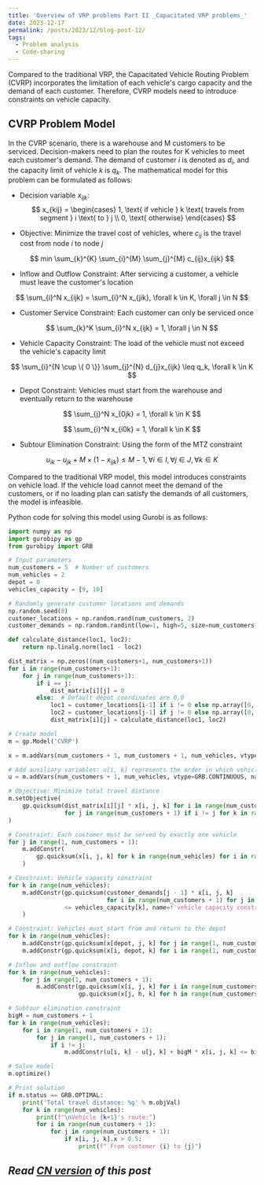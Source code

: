 ```yaml
---
title: 'Overview of VRP problems Part II _Capacitated VRP problems_'
date: 2023-12-17
permalink: /posts/2023/12/blog-post-12/
tags:
  - Problem analysis
  - Code-sharing
---
```



Compared to the traditional VRP, the Capacitated Vehicle Routing Problem (CVRP) incorporates the limitation of each vehicle's cargo capacity and the demand of each customer. Therefore, CVRP models need to introduce constraints on vehicle capacity.

## CVRP Problem Model

In the CVRP scenario, there is a warehouse and M customers to be serviced. Decision-makers need to plan the routes for K vehicles to meet each customer's demand. The demand of customer $i$ is denoted as $d_i$, and the capacity limit of vehicle $k$ is $q_k$. The mathematical model for this problem can be formulated as follows:

+ Decision variable $x_{ijk}$:
  $$
  x_{kij} = \begin{cases}
    1, \text{ if vehicle } k \text{ travels from segment } i \text{ to } j \\
    0, \text{ otherwise}
  \end{cases}
  $$

+ Objective: Minimize the travel cost of vehicles, where $c_{ij}$ is the travel cost from node $i$ to node $j$

$$
min \sum_{k}^{K} \sum_{i}^{M} \sum_{j}^{M} c_{ij}x_{ijk}
$$

+ Inflow and Outflow Constraint: After servicing a customer, a vehicle must leave the customer's location

$$
\sum_{i}^N x_{ijk} = \sum_{i}^N x_{jik}, \forall k \in K, \forall j \in N
$$

+ Customer Service Constraint: Each customer can only be serviced once

$$
\sum_{k}^K \sum_{i}^N x_{ijk} = 1, \forall j \in N
$$

+ Vehicle Capacity Constraint: The load of the vehicle must not exceed the vehicle's capacity limit

$$
\sum_{i}^{N \cup \{ 0 \}} \sum_{j}^{N} d_{j}x_{ijk} \leq q_k, \forall k \in K
$$

+ Depot Constraint: Vehicles must start from the warehouse and eventually return to the warehouse

$$
\sum_{j}^N x_{0jk} = 1, \forall k \in K
$$

$$
\sum_{i}^N x_{i0k} = 1, \forall k \in K
$$

+ Subtour Elimination Constraint: Using the form of the MTZ constraint

$$
u_{ik} - u_{jk} + M \times (1 - x_{ijk}) \leq M - 1, \forall i \in I, \forall j \in J, \forall k \in K
$$

Compared to the traditional VRP model, this model introduces constraints on vehicle load. If the vehicle load cannot meet the demand of the customers, or if no loading plan can satisfy the demands of all customers, the model is infeasible.

Python code for solving this model using Gurobi is as follows:

```python
import numpy as np
import gurobipy as gp
from gurobipy import GRB

# Input parameters
num_customers = 5  # Number of customers
num_vehicles = 2
depot = 0
vehicles_capacity = [9, 10]

# Randomly generate customer locations and demands
np.random.seed(0)
customer_locations = np.random.rand(num_customers, 2)
customer_demands = np.random.randint(low=1, high=5, size=num_customers)

def calculate_distance(loc1, loc2):
    return np.linalg.norm(loc1 - loc2)

dist_matrix = np.zeros((num_customers+1, num_customers+1))
for i in range(num_customers+1):
    for j in range(num_customers+1):
        if i == j:
            dist_matrix[i][j] = 0
        else:  # Default depot coordinates are 0,0
            loc1 = customer_locations[i-1] if i != 0 else np.array([0, 0])
            loc2 = customer_locations[j-1] if j != 0 else np.array([0, 0])
            dist_matrix[i][j] = calculate_distance(loc1, loc2)

# Create model
m = gp.Model('CVRP')

x = m.addVars(num_customers + 1, num_customers + 1, num_vehicles, vtype=GRB.BINARY, name='x')

# Add auxiliary variables: u[i, k] represents the order in which vehicle k visits customer i
u = m.addVars(num_customers + 1, num_vehicles, vtype=GRB.CONTINUOUS, name='u')

# Objective: Minimize total travel distance
m.setObjective(
    gp.quicksum(dist_matrix[i][j] * x[i, j, k] for i in range(num_customers + 1)
                for j in range(num_customers + 1) if i != j for k in range(num_vehicles)), GRB.MINIMIZE
)

# Constraint: Each customer must be served by exactly one vehicle
for j in range(1, num_customers + 1):
    m.addConstr(
        gp.quicksum(x[i, j, k] for k in range(num_vehicles) for i in range(num_customers + 1) if i != j) == 1
    )

# Constraint: Vehicle capacity constraint
for k in range(num_vehicles):
    m.addConstr(gp.quicksum(customer_demands[j - 1] * x[i, j, k]
                            for i in range(num_customers + 1) for j in range(1, num_customers + 1) if i != j)
                <= vehicles_capacity[k], name=f'vehicle capacity constrain {k}'
    )

# Constraint: Vehicles must start from and return to the depot
for k in range(num_vehicles):
    m.addConstr(gp.quicksum(x[depot, j, k] for j in range(1, num_customers + 1)) == 1)
    m.addConstr(gp.quicksum(x[i, depot, k] for i in range(1, num_customers + 1)) == 1)

# Inflow and outflow constraint
for k in range(num_vehicles):
    for j in range(1, num_customers + 1):
        m.addConstr(gp.quicksum(x[i, j, k] for i in range(num_customers + 1) if i != j) ==
                    gp.quicksum(x[j, h, k] for h in range(num_customers + 1) if h != j))

# Subtour elimination constraint
bigM = num_customers + 1
for k in range(num_vehicles):
    for i in range(1, num_customers + 1):
        for j in range(1, num_customers + 1):
            if i != j:
                m.addConstr(u[i, k] - u[j, k] + bigM * x[i, j, k] <= bigM - 1)

# Solve model
m.optimize()

# Print solution
if m.status == GRB.OPTIMAL:
    print('Total travel distance: %g' % m.objVal)
    for k in range(num_vehicles):
        print(f"\nVehicle {k+1}'s route:")
        for i in range(num_customers + 1):
            for j in range(num_customers + 1):
                if x[i, j, k].x > 0.5:
                    print(f" From customer {i} to {j}")
```

*Read [CN version](https://yqwang96.github.io/cnposts/2023/12/blog-post-12/) of this post*
------
